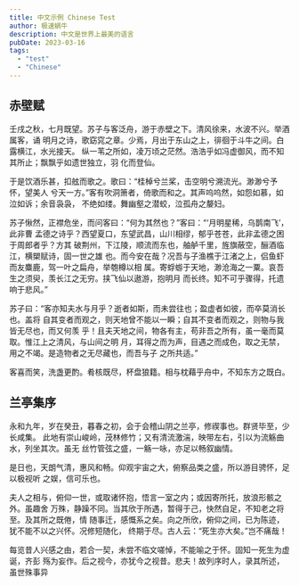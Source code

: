 ```yaml
---
title: 中文示例 Chinese Test
author: 极速蜗牛
description: 中文是世界上最美的语言
pubDate: 2023-03-16
tags:
  - "test"
  - "Chinese"
---
```


## 赤壁赋

壬戌之秋，七月既望。苏子与客泛舟，游于赤壁之下。清风徐来，水波不兴。举酒属客，诵
明月之诗，歌窈窕之章。少焉，月出于东山之上，徘徊于斗牛之间。白露横江，水光接天。
纵一苇之所如，凌万顷之茫然。浩浩乎如冯虚御风，而不知其所止；飘飘乎如遗世独立，羽
化而登仙。

于是饮酒乐甚，扣舷而歌之。歌曰：“桂棹兮兰桨，击空明兮溯流光。渺渺兮予怀，望美人
兮天一方。”客有吹洞箫者，倚歌而和之。其声呜呜然，如怨如慕，如泣如诉；余音袅袅，
不绝如缕。舞幽壑之潜蛟，泣孤舟之嫠妇。

苏子愀然，正襟危坐，而问客曰：“何为其然也？”客曰：“‘月明星稀，乌鹊南飞’，此非曹
孟德之诗乎？西望夏口，东望武昌，山川相缪，郁乎苍苍，此非孟德之困于周郎者乎？方其
破荆州，下江陵，顺流而东也，舳舻千里，旌旗蔽空，酾酒临江，横槊赋诗，固一世之雄
也。而今安在哉？况吾与子渔樵于江渚之上，侣鱼虾而友麋鹿，驾一叶之扁舟，举匏樽以相
属。寄蜉蝣于天地，渺沧海之一粟。哀吾生之须臾，羡长江之无穷。挟飞仙以遨游，抱明月
而长终。知不可乎骤得，托遗响于悲风。”

苏子曰：“客亦知夫水与月乎？逝者如斯，而未尝往也；盈虚者如彼，而卒莫消长也。盖将
自其变者而观之，则天地曾不能以一瞬；自其不变者而观之，则物与我皆无尽也，而又何羡
乎！且夫天地之间，物各有主，苟非吾之所有，虽一毫而莫取。惟江上之清风，与山间之明
月，耳得之而为声，目遇之而成色，取之无禁，用之不竭。是造物者之无尽藏也，而吾与子
之所共适。”

客喜而笑，洗盏更酌。肴核既尽，杯盘狼籍。相与枕藉乎舟中，不知东方之既白。

## 兰亭集序

永和九年，岁在癸丑，暮春之初，会于会稽山阴之兰亭，修禊事也。群贤毕至，少长咸集。
此地有崇山峻岭，茂林修竹；又有清流激湍，映带左右，引以为流觞曲水，列坐其次。虽无
丝竹管弦之盛，一觞一咏，亦足以畅叙幽情。

是日也，天朗气清，惠风和畅。仰观宇宙之大，俯察品类之盛，所以游目骋怀，足以极视听
之娱，信可乐也。

夫人之相与，俯仰一世，或取诸怀抱，悟言一室之内；或因寄所托，放浪形骸之外。虽趣舍
万殊，静躁不同。当其欣于所遇，暂得于己，快然自足，不知老之将至。及其所之既倦，情
随事迁，感慨系之矣。向之所欣，俯仰之间，已为陈迹，犹不能不以之兴怀。况修短随化，
终期于尽。古人云：“死生亦大矣。”岂不痛哉！

每览昔人兴感之由，若合一契，未尝不临文嗟悼，不能喻之于怀。固知一死生为虚诞，齐彭
殇为妄作。后之视今，亦犹今之视昔。悲夫！故列序时人，录其所述，虽世殊事异

